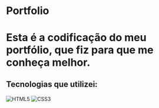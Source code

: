 # Portfolio
<h1>Esta é a codificação do meu portfólio, que fiz para que me conheça melhor.</h1>

## Tecnologias que utilizei: 

<div style="display:inline block">
  <img align="center" alt="HTML5" src="https://img.shields.io/badge/HTML5-E34F26?style=for-the-badge&logo=html5&logoColor=white">
  <img align="center" alt= "CSS3" src="https://img.shields.io/badge/CSS3-1572B6?style=for-the-badge&logo=css3&logoColor=white">
</div>
